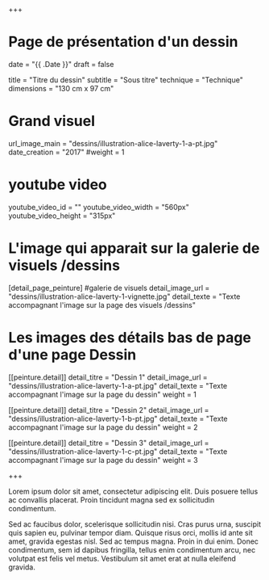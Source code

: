 +++
# Page de présentation d'un dessin
date = "{{ .Date }}"
draft = false

title = "Titre du dessin"
subtitle = "Sous titre"
technique = "Technique"
dimensions = "130 cm x 97 cm"
# Grand visuel
url_image_main = "dessins/illustration-alice-laverty-1-a-pt.jpg"
date_creation = "2017"
#weight = 1

# youtube video
youtube_video_id = ""
youtube_video_width = "560px"
youtube_video_height = "315px"

# L'image qui apparait sur la galerie de visuels /dessins
[detail_page_peinture]
#galerie de visuels
detail_image_url = "dessins/illustration-alice-laverty-1-vignette.jpg"
detail_texte = "Texte accompagnant l'image sur la page des visuels /dessins"

# Les images des détails bas de page d'une page Dessin
[[peinture.detail]]
detail_titre = "Dessin 1"
detail_image_url = "dessins/illustration-alice-laverty-1-a-pt.jpg"
detail_texte = "Texte accompagnant l'image sur la page du dessin"
weight = 1

[[peinture.detail]]
detail_titre = "Dessin 2"
detail_image_url = "dessins/illustration-alice-laverty-1-b-pt.jpg"
detail_texte = "Texte accompagnant l'image sur la page du dessin"
weight = 2

[[peinture.detail]]
detail_titre = "Dessin 3"
detail_image_url = "dessins/illustration-alice-laverty-1-c-pt.jpg"
detail_texte = "Texte accompagnant l'image sur la page du dessin"
weight = 3

+++

Lorem ipsum dolor sit amet, consectetur adipiscing elit. Duis posuere tellus ac convallis placerat. Proin tincidunt magna sed ex sollicitudin condimentum.

Sed ac faucibus dolor, scelerisque sollicitudin nisi. Cras purus urna, suscipit quis sapien eu, pulvinar tempor diam. Quisque risus orci, mollis id ante sit amet, gravida egestas nisl. Sed ac tempus magna. Proin in dui enim. Donec condimentum, sem id dapibus fringilla, tellus enim condimentum arcu, nec volutpat est felis vel metus. Vestibulum sit amet erat at nulla eleifend gravida.
